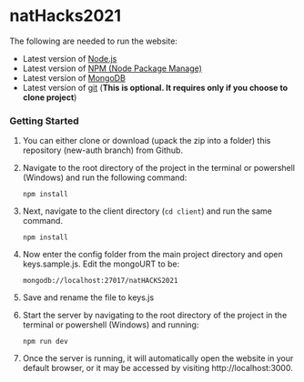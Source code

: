 # natHacks2021

The following are needed to run the website:

- Latest version of [Node.js](https://nodejs.org/en/)
- Latest version of [NPM (Node Package Manage)](https://www.npmjs.com/get-npm)
- Latest version of [MongoDB](https://docs.mongodb.com/manual/administration/install-community/)
- Latest version of [git](https://git-scm.com/) (**This is optional. It requires only if you choose to clone project**)



### Getting Started

1. You can either clone or download (upack the zip into a folder) this repository (new-auth branch) from Github.

2. Navigate to the root directory of the project in the terminal or powershell (Windows) and run the following command:

   `npm install`

3. Next, navigate to the client directory (`cd client`) and run the same command.

   `npm install`

4. Now enter the config folder from the main project directory and open keys.sample.js. Edit the mongoURT to be:
 
   `mongodb://localhost:27017/natHACKS2021`

5. Save and rename the file to keys.js

6. Start the server by navigating to the root directory of the project in the terminal or powershell (Windows) and running: 

   `npm run dev`

7. Once the server is running, it will automatically open the website in your default browser, or it may be accessed by visiting http://localhost:3000.
